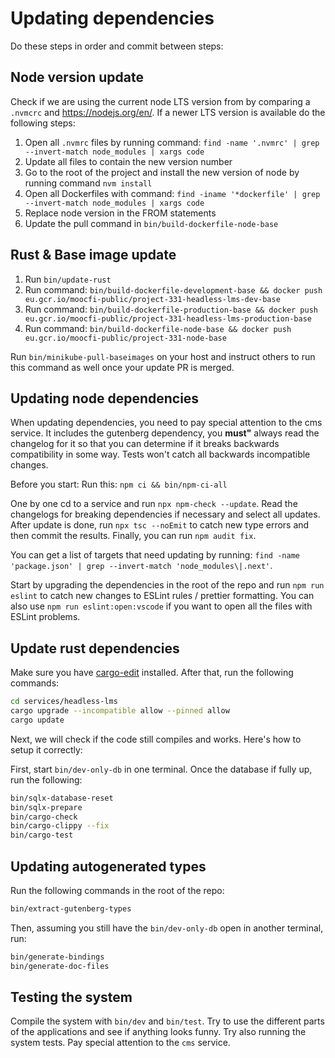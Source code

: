 # Updating dependencies

Do these steps in order and commit between steps:

## Node version update

Check if we are using the current node LTS version from by comparing a `.nvmcrc` and https://nodejs.org/en/. If a newer LTS version is available do the following steps:

1. Open all `.nvmrc` files by running command: `find -name '.nvmrc' | grep --invert-match node_modules | xargs code`
2. Update all files to contain the new version number
3. Go to the root of the project and install the new version of node by running command `nvm install`
4. Open all Dockerfiles with command: `find -iname '*dockerfile' | grep --invert-match node_modules | xargs code`
5. Replace node version in the FROM statements
6. Update the pull command in `bin/build-dockerfile-node-base`

## Rust & Base image update

1. Run `bin/update-rust`
2. Run command: `bin/build-dockerfile-development-base && docker push eu.gcr.io/moocfi-public/project-331-headless-lms-dev-base`
3. Run command: `bin/build-dockerfile-production-base && docker push eu.gcr.io/moocfi-public/project-331-headless-lms-production-base`
4. Run command: `bin/build-dockerfile-node-base && docker push eu.gcr.io/moocfi-public/project-331-node-base`

Run `bin/minikube-pull-baseimages` on your host and instruct others to run this command as well once your update PR is merged.

## Updating node dependencies

When updating dependencies, you need to pay special attention to the cms service. It includes the gutenberg dependency, you **must"** always read the changelog for it so that you can determine if it breaks backwards compatibility in some way. Tests won't catch all backwards incompatible changes.

Before you start: Run this: `npm ci && bin/npm-ci-all`

One by one cd to a service and run `npx npm-check --update`. Read the changelogs for breaking dependencies if necessary and select all updates. After update is done, run `npx tsc --noEmit` to catch new type errors and then commit the results. Finally, you can run `npm audit fix`.

You can get a list of targets that need updating by running: `find -name 'package.json' | grep --invert-match 'node_modules\|.next'`.

Start by upgrading the dependencies in the root of the repo and run `npm run eslint` to catch new changes to ESLint rules / prettier formatting. You can also use `npm run eslint:open:vscode` if you want to open all the files with ESLint problems.

## Update rust dependencies

Make sure you have [cargo-edit](https://github.com/killercup/cargo-edit) installed. After that, run the following commands:

```bash
cd services/headless-lms
cargo upgrade --incompatible allow --pinned allow
cargo update
```

Next, we will check if the code still compiles and works. Here's how to setup it correctly:

First, start `bin/dev-only-db` in one terminal. Once the database if fully up, run the following:

```bash
bin/sqlx-database-reset
bin/sqlx-prepare
bin/cargo-check
bin/cargo-clippy --fix
bin/cargo-test
```

## Updating autogenerated types

Run the following commands in the root of the repo:

```bash
bin/extract-gutenberg-types
```

Then, assuming you still have the `bin/dev-only-db` open in another terminal, run:

```bash
bin/generate-bindings
bin/generate-doc-files
```

## Testing the system

Compile the system with `bin/dev` and `bin/test`. Try to use the different parts of the applications and see if anything looks funny. Try also running the system tests. Pay special attention to the `cms` service.
